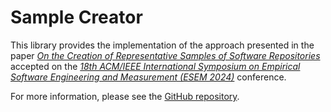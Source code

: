 # Sample Creator

This library provides the implementation of the approach presented in the paper [*On the Creation of Representative Samples of Software Repositories*](https://conf.researchr.org/details/esem-2024/esem-2024-emerging-results-vision-and-reflection-papers/7/On-the-Creation-of-Representative-Samples-of-Software-Repositories) accepted on the [*18th ACM/IEEE International Symposium on Empirical Software Engineering and Measurement (ESEM 2024)*](https://conf.researchr.org/home/esem-2024) conference. 

For more information, please see the [GitHub repository](https://github.com/SOM-Research/sample-creator).
